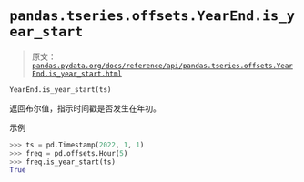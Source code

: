 # `pandas.tseries.offsets.YearEnd.is_year_start`

> 原文：[`pandas.pydata.org/docs/reference/api/pandas.tseries.offsets.YearEnd.is_year_start.html`](https://pandas.pydata.org/docs/reference/api/pandas.tseries.offsets.YearEnd.is_year_start.html)

```py
YearEnd.is_year_start(ts)
```

返回布尔值，指示时间戳是否发生在年初。

示例

```py
>>> ts = pd.Timestamp(2022, 1, 1)
>>> freq = pd.offsets.Hour(5)
>>> freq.is_year_start(ts)
True 
```
